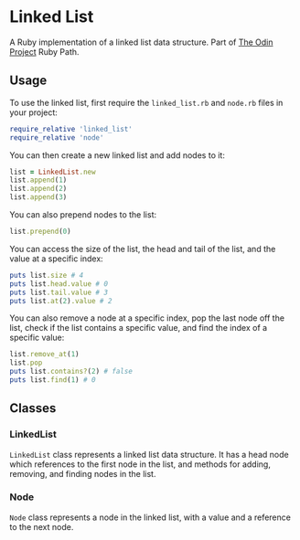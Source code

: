 # Linked List

A Ruby implementation of a linked list data structure. Part of [The Odin Project](https://www.theodinproject.com/) Ruby Path.

## Usage

To use the linked list, first require the `linked_list.rb` and `node.rb` files in your project:

```ruby
require_relative 'linked_list'
require_relative 'node'
```

You can then create a new linked list and add nodes to it:

```ruby
list = LinkedList.new
list.append(1)
list.append(2)
list.append(3)
```

You can also prepend nodes to the list:

```ruby
list.prepend(0)
```

You can access the size of the list, the head and tail of the list, and the value at a specific index:

```ruby
puts list.size # 4
puts list.head.value # 0
puts list.tail.value # 3
puts list.at(2).value # 2
```

You can also remove a node at a specific index, pop the last node off the list, check if the list contains a specific value, and find the index of a specific value:

```ruby
list.remove_at(1)
list.pop
puts list.contains?(2) # false
puts list.find(1) # 0
```

## Classes

### LinkedList

`LinkedList` class represents a linked list data structure.
It has a head node which references to the first node in the list, and methods for adding, removing, and finding nodes in the list.

### Node

`Node` class represents a node in the linked list, with a value and a reference to the next node.
